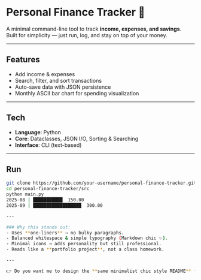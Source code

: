 # Personal Finance Tracker 💼

A minimal command-line tool to track **income, expenses, and savings**.  
Built for simplicity — just run, log, and stay on top of your money.

---

## Features
- Add income & expenses  
- Search, filter, and sort transactions  
- Auto-save data with JSON persistence  
- Monthly ASCII bar chart for spending visualization  

---

## Tech
- **Language**: Python  
- **Core**: Dataclasses, JSON I/O, Sorting & Searching  
- **Interface**: CLI (text-based)

---

## Run
```bash
git clone https://github.com/your-username/personal-finance-tracker.git
cd personal-finance-tracker/src
python main.py
2025-08 | ███████████  150.00
2025-09 | ██████████████████  300.00

---

### Why this stands out:
- Uses **one-liners** → no bulky paragraphs.  
- Balanced whitespace & simple typography (Markdown chic ✨).  
- Minimal icons → adds personality but still professional.  
- Reads like a **portfolio project**, not a class homework.  

---

👉 Do you want me to design the **same minimalist chic style README** for your **Ride-Sharing Simulator** and **Smart Parking Lot** so that all 3 repos look like a curated project set?
